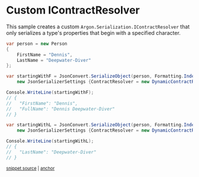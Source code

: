 # Custom IContractResolver

This sample creates a custom `Argon.Serialization.IContractResolver` that only serializes a type's properties that begin with a specified character.

<!-- snippet: CustomContractResolverUsage -->
<a id='snippet-customcontractresolverusage'></a>
```cs
var person = new Person
{
    FirstName = "Dennis",
    LastName = "Deepwater-Diver"
};

var startingWithF = JsonConvert.SerializeObject(person, Formatting.Indented,
    new JsonSerializerSettings {ContractResolver = new DynamicContractResolver('F')});

Console.WriteLine(startingWithF);
// {
//   "FirstName": "Dennis",
//   "FullName": "Dennis Deepwater-Diver"
// }

var startingWithL = JsonConvert.SerializeObject(person, Formatting.Indented,
    new JsonSerializerSettings {ContractResolver = new DynamicContractResolver('L')});

Console.WriteLine(startingWithL);
// {
//   "LastName": "Deepwater-Diver"
// }
```
<sup><a href='/src/Tests/Documentation/Samples/Serializer/CustomContractResolver.cs#L43-L68' title='Snippet source file'>snippet source</a> | <a href='#snippet-customcontractresolverusage' title='Start of snippet'>anchor</a></sup>
<!-- endSnippet -->
